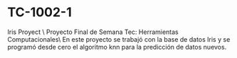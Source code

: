 # TC-1002-1
Iris Proyect
\\
Proyecto Final de Semana Tec: Herramientas Computacionales\\
En este proyecto se trabajó con la base de datos Iris y se programó desde cero el algoritmo knn para la predicción
de datos nuevos.
